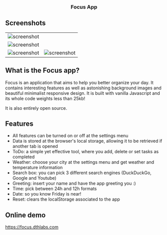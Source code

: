 <h3 align="center">
  Focus App
</h3>

## Screenshots

 <table style="width:100%; border: none;">
  <tr>
    <td>
      <img src="https://i.imgur.com/QZPzr93.png" alt="screenshot">
    </td>
  </tr>
  <tr>
    <td>
      <img src="https://i.imgur.com/9zuYTlR.png" alt="screenshot">
    </td>
  </tr>
  <tr>
    <td>
      <img src="https://i.imgur.com/vbSSOp9.png" alt="screenshot">
    </td>
    <td>
      <img src="https://i.imgur.com/fmdh7yY.png" alt="screenshot">
    </td>
  </tr>
</table> 


## What is the Focus app?

Focus is an application that aims to help you better organize your day. It contains interesting features as
well as astonishing background images and beautiful minimalist responsive design. It is built with vanilla Javascript and its whole code weights less than 25kb!

It is also entirely open source.


## Features

- All features can be turned on or off at the settings menu
- Data is stored at the browser's local storage, allowing it to be retrieved if another tab is opened
- ToDo: a simple yet effective tool, where you add, delete or set tasks as completed
- Weather: choose your city at the settings menu and get weather and temperature information
- Search box: you can pick 3 different search engines (DuckDuckGo, Google and Youtube)
- Greeting: insert your name and have the app greeting you :)
- Time: pick between 24h and 12h formats
- Date: so you know Friday is near!
- Reset: clears the localStorage associated to the app


## Online demo

<a href="https://focus.dthlabs.com" alt="Focus app demo">https://focus.dthlabs.com</a>
